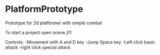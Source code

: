 # PlatformPrototype
Prototype for 2d platformer with simple combat

To start a project open scene_01

Controls:
  -Movement with A and D key
  -Jump Space key
  -Left click basic attack
  -right click special attack
  
  
